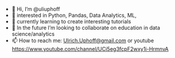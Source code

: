 - 👋 Hi, I’m @uliuphoff
- 👀 interested in Python, Pandas, Data Analytics, ML, 
- 🌱 currently learning to create interesting tutorials
- 💞️ In the future I’m looking to collaborate on education in data science/analytics
- 📫 How to reach me: Ulrich.Uphoff@gmail.com or youtube https://www.youtube.com/channel/UCi5eg3fcpF2wxy1i-HrmnvA

<!---
uliuphoff/uliuphoff is a ✨ special ✨ repository because its `README.md` (this file) appears on your GitHub profile.
You can click the Preview link to take a look at your changes.
--->
